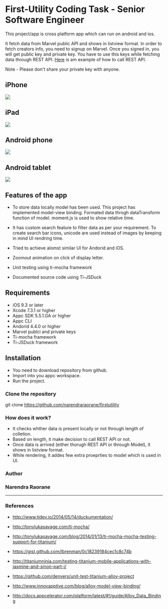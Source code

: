 First-Utility Coding Task - Senior Software Engineer
======================================================

This project/app is cross platform app which can run on android and ios.

It fetch data from Marvel public API and shows in listview format. In order to fetch creators info, you need to signup on Marvel. Once you signed in, you will get public key and private key. You have to use this keys while fetching data through REST API. [Here](https://developer.marvel.com/documentation/getting_started) is am example of how to call REST API.

Note - Please don't share your private key with anyone.

## iPhone

![](First-Utility-iPhone.gif)

## iPad

![](First-Utility-iPad.gif)

## Android phone

![](First-Utility-AndroidPhone.gif)

## Android tablet

![](First-Utility-AndroidTablet.gif)

## Features of the app   

* To store data locally model has been used. This project has implemented model-view binding. Formated data throgh dataTransform function of model. moment.js is used to show relative time.

* It has custom search feature to filter data as per your requirement. To create search bar icons, unicode are used instead of images by keeping in mind UI rendring time.

* Tried to achieve alomst similar UI for Andorid and iOS.

* Zoomout animation on click of display letter.

* Unit testing using ti-mocha framework

* Documented source code using Ti-JSDuck

## Requirements   

* iOS 9.3 or later
* Xcode 7.3.1 or higher
* Appc SDK 5.5.1.GA or higher
* Appc CLI 
* Andorid 4.4.0 or higher
* Marvel publci and private keys
* Ti-mocha framework
* Ti-JSDuck framework

## Installation

* You need to download repository from github.
* Import into you appc workspace.
* Run the project.

### Clone the repository
git clone https://github.com/narendraraorane/firstutility

### How does it work? ###

* It checks whther data is present locally or not through length of colletion.
* Based on length, it make decision to call REST API or not.
* Once data is arrived (either thorugh REST API or through Model), it shows in listview format.
* While rendering, it addes few extra proeprties to model which is used in UI.

### Author

### Narendra Raorane ###
------------------------

### References ###

* http://www.tidev.io/2014/05/14/duckumentation/

* http://tonylukasavage.com/ti-mocha/

* http://tonylukasavage.com/blog/2014/01/13/ti-mocha-mocha-testing-support-for-titanium/

* https://gist.github.com/lbrenman/0c18239184cec1c8c74b

* http://titaniumninja.com/testing-titanium-mobile-applications-with-jasmine-and-sinon-part-i/

* https://github.com/denvers/unit-test-titanium-alloy-project

* http://www.innovapptive.com/blog/alloy-model-view-binding/

* http://docs.appcelerator.com/platform/latest/#!/guide/Alloy_Data_Binding
